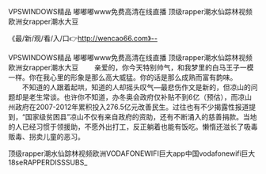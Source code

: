 VPSWINDOWS精品
嘟嘟嘟www免费高清在线直播
顶级rapper潮水仙踪林视频
欧洲女rapper潮水大豆


《最/新/观/看/入/口👉http://wencao66.com》--

VPSWINDOWS精品
嘟嘟嘟www免费高清在线直播
顶级rapper潮水仙踪林视频
欧洲女rapper潮水大豆
　　亲爱的，你今天特别帅气，和我梦里的白马王子一模一样。你在我心里的形象是那么高大威猛。你的话是那么成熟而富有韵味。
　　不知道的人跟着起哄，知道的人却摇头叹气—最悲伤作文是新的，但凉山的问题却是老生常谈。也许你不知道，办冬奥会政府仅补贴不到6亿（预估），而凉山州政府在2007-2012年累积投入276.5亿元改善民生。过往也有不少揭露性报道提到，“国家级贫困县”凉山不仅有来自政府的资助，还有不断涌入的慈善捐款。当地的人已经习惯于领援助，不愿外出打工，反正躺着也能有饭吃。懒惰还滋长了吸毒贩毒、拐卖儿童的恶习。





顶级rapper潮水仙踪林视频欧洲VODAFONEWIFI巨大app中国vodafonewifi巨大18seRAPPERDISSSUBS_
